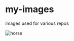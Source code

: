 # my-images
images used for various repos

![horse](https://user-images.githubusercontent.com/27547933/47268607-a10f7b80-d570-11e8-8010-086778552905.jpg)
